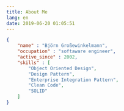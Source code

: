 ```yaml
---
title: About Me
lang: en
date: 2019-06-20 01:05:51
---
```

``` json
{
    "name" : "Björn Großewinkelmann",
    "occupation" : "softaware engineer",
    "active_since" : 2002,
    "skills" : [
	    "Object Oriented Design",
	    "Design Pattern", 
	    "Enterprise Integration Pattern",
	    "Clean Code",
	    "SOLID"
    ]
}
```
<!--stackedit_data:
eyJoaXN0b3J5IjpbLTUwMTkyNzgwNSwxNDE4OTg0NzI0LDEyMz
Q0Mzk4NjYsMTc3MjkyOTYyNywtMTk1MTg5MDIyOV19
-->